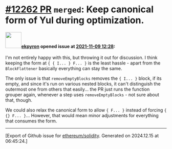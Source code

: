 # [\#12262 PR](https://github.com/ethereum/solidity/pull/12262) `merged`: Keep canonical form of Yul during optimization.

#### <img src="https://avatars.githubusercontent.com/u/1347491?v=4" width="50">[ekpyron](https://github.com/ekpyron) opened issue at [2021-11-09 12:28](https://github.com/ethereum/solidity/pull/12262):

I'm not entirely happy with this, but throwing it out for discussion.
I think keeping the form at ``{ { I... } F... }`` is the least hassle - apart from the ``BlockFlattener`` basically everything can stay the same.

The only issue is that ``removeEmptyBlocks`` removes the ``{ I... }`` block, if its empty, and since it's run on various nested blocks, it can't distinguish the outermost one from others that easily... the PR just runs the function grouper again, whenever a step uses ``removeEmptyBlocks`` - not sure about that, though.

We could also relax the canonical form to allow ``{ F... }`` instead of forcing ``{ {} F... }``... However, that would mean minor adjustments for everything that consumes the form.




-------------------------------------------------------------------------------



[Export of Github issue for [ethereum/solidity](https://github.com/ethereum/solidity). Generated on 2024.12.15 at 06:45:24.]
